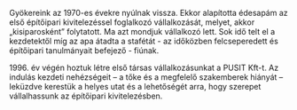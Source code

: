 Gyökereink az 1970-es évekre nyúlnak vissza. Ekkor alapította édesapám az első építőipari kivitelezéssel foglalkozó vállalkozását, melyet, akkor „kisiparosként” folytatott. Ma azt mondjuk vállalkozó lett. 
Sok idő telt el a kezdetektől míg az apa átadta a stafétát - az időközben felcseperedett és építőipari tanulmányait befejező - fiúnak. 

1996\. év végén hoztuk létre első társas vállalkozásunkat a PUSIT Kft-t.
Az indulás kezdeti nehézségeit – a tőke és a megfelelő szakemberek hiányát – leküzdve kerestük a helyes utat és a lehetőségét arra, hogy szerepet vállalhassunk az építőipari kivitelezésben. 